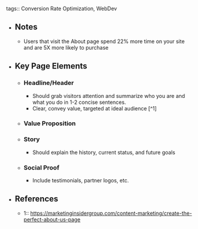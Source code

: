 tags:: Conversion Rate Optimization, WebDev

- ## Notes
	- Users that visit the About page spend 22% more time on your site and are 5X more likely to purchase
- ## Key Page Elements
	- ### Headline/Header
		- Should grab visitors attention and summarize who you are and what you do in 1-2 concise sentences.
		- Clear, convey value, targeted at ideal audience [^1]
	- ### Value Proposition
	- ### Story
		- Should explain the history, current status, and future goals
	- ### Social Proof
		- Include testimonials, partner logos, etc.
- ## References
	- 1:: https://marketinginsidergroup.com/content-marketing/create-the-perfect-about-us-page